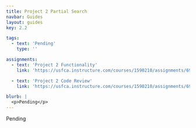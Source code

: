 ```yaml
---
title: Project 2 Partial Search
navbar: Guides
layout: guides
key: 2.2

tags:
  - text: 'Pending'
    type: ''

assignments:
  - text: 'Project 2 Functionality'
    link: 'https://usfca.instructure.com/courses/1590210/assignments/6911895'

  - text: 'Project 2 Code Review'
    link: 'https://usfca.instructure.com/courses/1590210/assignments/6911896'

blurb: |
  <p>Pending</p>
---
```


Pending
